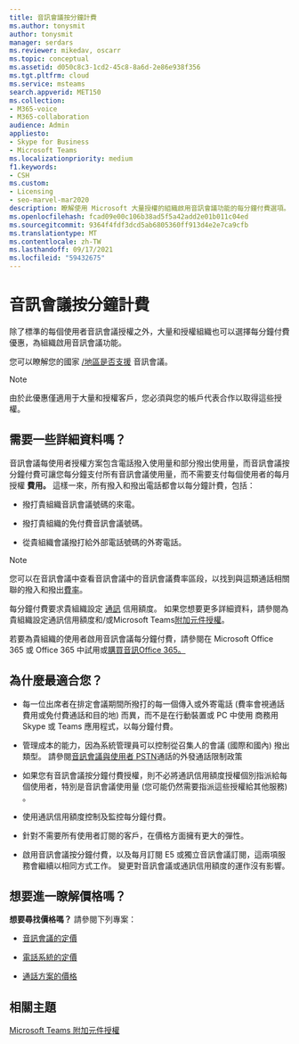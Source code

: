 ```yaml
---
title: 音訊會議按分鐘計費
ms.author: tonysmit
author: tonysmit
manager: serdars
ms.reviewer: mikedav, oscarr
ms.topic: conceptual
ms.assetid: d050c8c3-1cd2-45c8-8a6d-2e86e938f356
ms.tgt.pltfrm: cloud
ms.service: msteams
search.appverid: MET150
ms.collection:
- M365-voice
- M365-collaboration
audience: Admin
appliesto:
- Skype for Business
- Microsoft Teams
ms.localizationpriority: medium
f1.keywords:
- CSH
ms.custom:
- Licensing
- seo-marvel-mar2020
description: 瞭解使用 Microsoft 大量授權的組織啟用音訊會議功能的每分鐘付費選項。
ms.openlocfilehash: fcad09e00c106b38ad5f5a42add2e01b011c04ed
ms.sourcegitcommit: 9364f4fdf3dcd5ab6805360ff913d4e2e7ca9cfb
ms.translationtype: MT
ms.contentlocale: zh-TW
ms.lasthandoff: 09/17/2021
ms.locfileid: "59432675"
---
```

# <a name="audio-conferencing-pay-per-minute"></a>音訊會議按分鐘計費

除了標準的每個使用者音訊會議授權之外，大量和授權組織也可以選擇每分鐘付費優惠，為組織啟用音訊會議功能。
  

您可以瞭解您的國家 [/地區是否支援](country-and-region-availability-for-audio-conferencing-and-calling-plans/country-and-region-availability-for-audio-conferencing-and-calling-plans.md) 音訊會議。

  
> [!NOTE]
> 由於此優惠僅適用于大量和授權客戶，您必須與您的帳戶代表合作以取得這些授權。 
  
## <a name="need-some-details"></a>需要一些詳細資料嗎？

音訊會議每使用者授權方案包含電話撥入使用量和部分撥出使用量，而音訊會議按分鐘付費可讓您每分鐘支付所有音訊會議使用量，而不需要支付每個使用者的每月授權 **費用。** 這樣一來，所有撥入和撥出電話都會以每分鐘計費，包括：
  
- 撥打貴組織音訊會議號碼的來電。
    
- 撥打貴組織的免付費音訊會議號碼。
    
- 從貴組織會議撥打給外部電話號碼的外寄電話。
    
> [!NOTE]
> 您可以在音訊會議中查看音訊會議中的音訊會議費率區段，以找到與這類通話相關聯的撥入和撥出[費率](https://www.microsoft.com/microsoft-teams/audio-conferencing)。
  
  
每分鐘付費要求貴組織設定 [通訊](what-are-communications-credits.md) 信用額度。 如果您想要更多詳細資料，請參閱為[](set-up-communications-credits-for-your-organization.md)貴組織設定通訊信用額度和/或Microsoft Teams[附加元件授權](/microsoftteams/teams-add-on-licensing/microsoft-teams-add-on-licensing)。

  
若要為貴組織的使用者啟用音訊會議每分鐘付費，請參閱在 Microsoft Office 365 或 Office 365 中試用或[購買音訊Office 365。](try-or-purchase-audio-conferencing-in-office-365-for-teams.md)

## <a name="why-is-it-best-for-you"></a>為什麼最適合您？

- 每一位出席者在排定會議期間所撥打的每一個傳入或外寄電話 (費率會視通話費用或免付費通話和目的地) 而異，而不是在行動裝置或 PC 中使用 商務用 Skype 或 Teams 應用程式，以每分鐘付費。

- 管理成本的能力，因為系統管理員可以控制從召集人的會議 (國際和國內) 撥出類型。 請參閱[音訊會議與使用者 PSTN](./outbound-calling-restriction-policies.md)通話的外發通話限制政策

- 如果您有音訊會議按分鐘付費授權，則不必將通訊信用額度授權個別指派給每個使用者，特別是音訊會議使用量 (您可能仍然需要指派這些授權給其他服務) 。

- 使用通訊信用額度控制及監控每分鐘付費。

- 針對不需要所有使用者訂閱的客戶，在價格方面擁有更大的彈性。 

- 啟用音訊會議按分鐘付費，以及每月訂閱 E5 或獨立音訊會議訂閱，這兩項服務會繼續以相同方式工作。 變更對音訊會議或通訊信用額度的運作沒有影響。
  
## <a name="want-to-find-out-more-about-pricing"></a>想要進一瞭解價格嗎？

 **想要尋找價格嗎？** 請參閱下列專案：

- [音訊會議的定價](https://www.microsoft.com/microsoft-teams/audio-conferencing)
    
- [電話系統的定價](https://www.microsoft.com/microsoft-teams/voice-calling )
    
- [通話方案的價格](https://www.microsoft.com/microsoft-teams/voice-calling)
    
## <a name="related-topics"></a>相關主題
  
[Microsoft Teams 附加元件授權](./teams-add-on-licensing/microsoft-teams-add-on-licensing.md)
  
  
